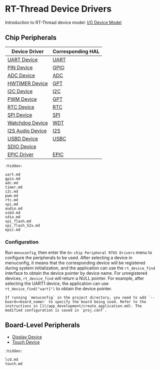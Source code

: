
# RT-Thread Device Drivers

[device]: https://www.rt-thread.org/document/site/#/rt-thread-version/rt-thread-standard/programming-manual/device/device

[watchdog]: https://www.rt-thread.org/document/site/#/rt-thread-version/rt-thread-standard/programming-manual/device/watchdog/watchdog

[touch]: https://www.rt-thread.org/document/site/#/rt-thread-version/rt-thread-standard/programming-manual/device/touch/touch


Introduction to RT-Thread device model: [I/O Device Model][device]


## Chip Peripherals

Device Driver            | Corresponding HAL           |
-------------------------|-----------------------------|
[UART Device](uart.md)   | [UART](../hal/uart.md)            |
[PIN Device](gpio.md)    | [GPIO](../hal/gpio.md)            | 
[ADC Device](adc.md)     | [ADC](../hal/adc.md)             | 
[HWTIMER Device](timer.md)| [GPT](../hal/gpt.md)             | 
[I2C Device](i2c.md)     | [I2C](../hal/i2c.md)             | 
[PWM Device](pwm.md)     | [GPT](../hal/gpt.md)             | 
[RTC Device](rtc.md)     | [RTC](../hal/rtc.md)             | 
[SPI Device](spi.md)     | [SPI](../hal/spi.md)             | 
[Watchdog Device][watchdog] | [WDT](../hal/wdt.md)          | 
[I2S Audio Device](audio.md) | [I2S](../hal/i2s.md)          | 
[USBD Device](usbd.md)   | [USBC](../hal/pcd.md)             | 
[SDIO Device](sdio.md)   |                             |
[EPIC Driver](epic.md)       |  [EPIC](/hal/epic.md) | 

```{toctree}
:hidden:

uart.md
gpio.md
adc.md
timer.md
i2c.md
pwm.md
rtc.md
spi.md
audio.md
usbd.md
sdio.md
spi_flash.md
spi_flash_52x.md
epic.md
```


### Configuration
Run `menuconfig`, then enter the `On-chip Peripheral RTOS Drivers` menu to configure the peripherals to be used. After selecting a device in menuconfig, it means that the corresponding device will be registered during system initialization, and the application can use the `rt_device_find` interface to obtain the device pointer by device name. For unregistered devices, `rt_device_find` will return a NULL pointer. For example, after selecting the UART1 device, the application can use `rt_device_find("uart1")` to obtain the device pointer.

```{note}
If running `menuconfig` in the project directory, you need to add `--board=<board_name>` to specify the board being used. Refer to the instructions in [](/app_development/create_application.md). The modified configuration is saved in `proj.conf`.
```


## Board-Level Peripherals

- [Display Device](lcd.md)
- [Touch Device](touch.md)


```{toctree}
:hidden:

lcd.md
touch.md

```
